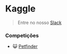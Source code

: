 # Kaggle

> Entre no nosso [Slack](https://hackerspacebnu.herokuapp.com/)

### Competições

- :smiley_cat: [Petfinder](https://www.kaggle.com/c/petfinder-adoption-prediction)
